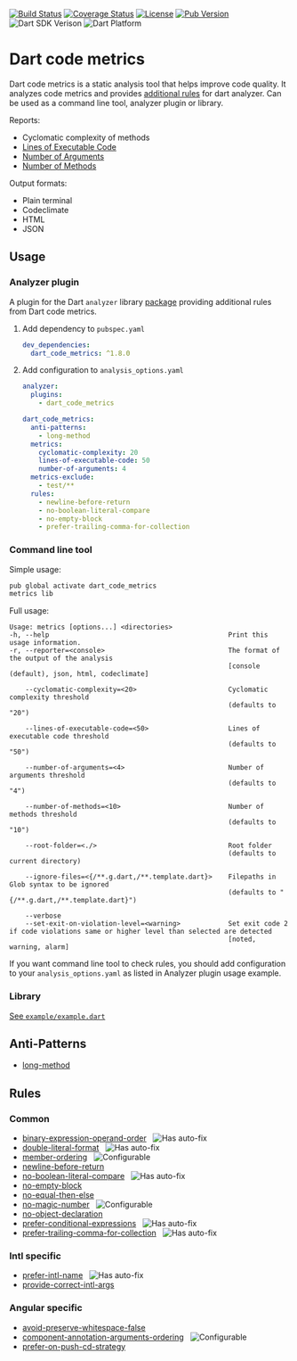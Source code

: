 [![Build Status](https://github.com/wrike/metrics/workflows/build/badge.svg)](https://github.com/wrike/dart-code-metrics/)
[![Coverage Status](https://coveralls.io/repos/github/wrike/dart-code-metrics/badge.svg?branch=master)](https://coveralls.io/github/wrike/dart-code-metrics?branch=master)
[![License](https://badgen.net/pub/license/dart_code_metrics)](https://github.com/wrike/dart-code-metrics/blob/master/LICENSE)
[![Pub Version](https://badgen.net/pub/v/dart_code_metrics)](https://pub.dev/packages/dart_code_metrics/)
![Dart SDK Verison](https://badgen.net/pub/sdk-version/dart_code_metrics)
![Dart Platform](https://badgen.net/pub/dart-platform/dart_code_metrics)

# Dart code metrics

Dart code metrics is a static analysis tool that helps improve code quality. It analyzes code metrics and provides [additional rules](https://github.com/wrike/dart-code-metrics#rules) for dart analyzer.
Can be used as a command line tool, analyzer plugin or library.

Reports:

- Cyclomatic complexity of methods
- [Lines of Executable Code](https://github.com/wrike/dart-code-metrics/blob/master/doc/metrics/lines-of-executable-code.md)
- [Number of Arguments](https://github.com/wrike/dart-code-metrics/blob/master/doc/metrics.md#number-of-arguments)
- [Number of Methods](https://github.com/wrike/dart-code-metrics/blob/master/doc/metrics.md#number-of-methods)

Output formats:

- Plain terminal
- Codeclimate
- HTML
- JSON

## Usage

### Analyzer plugin

A plugin for the Dart `analyzer` library [package](https://pub.dev/packages/dart_code_metrics) providing additional rules from Dart code metrics.

1. Add dependency to `pubspec.yaml`
    ```yaml
    dev_dependencies:
      dart_code_metrics: ^1.8.0
    ```

2. Add configuration to `analysis_options.yaml`
    ```yaml
    analyzer:
      plugins:
        - dart_code_metrics
    
    dart_code_metrics:
      anti-patterns:
        - long-method
      metrics:
        cyclomatic-complexity: 20
        lines-of-executable-code: 50
        number-of-arguments: 4
      metrics-exclude:
        - test/**
      rules:
        - newline-before-return
        - no-boolean-literal-compare
        - no-empty-block
        - prefer-trailing-comma-for-collection

### Command line tool

Simple usage:
```bash
pub global activate dart_code_metrics
metrics lib
```

Full usage:
```
Usage: metrics [options...] <directories>
-h, --help                                             Print this usage information.
-r, --reporter=<console>                               The format of the output of the analysis
                                                       [console (default), json, html, codeclimate]

    --cyclomatic-complexity=<20>                       Cyclomatic complexity threshold
                                                       (defaults to "20")

    --lines-of-executable-code=<50>                    Lines of executable code threshold
                                                       (defaults to "50")

    --number-of-arguments=<4>                          Number of arguments threshold
                                                       (defaults to "4")

    --number-of-methods=<10>                           Number of methods threshold
                                                       (defaults to "10")

    --root-folder=<./>                                 Root folder
                                                       (defaults to current directory)

    --ignore-files=<{/**.g.dart,/**.template.dart}>    Filepaths in Glob syntax to be ignored
                                                       (defaults to "{/**.g.dart,/**.template.dart}")

    --verbose
    --set-exit-on-violation-level=<warning>            Set exit code 2 if code violations same or higher level than selected are detected
                                                       [noted, warning, alarm]
```

If you want command line tool to check rules, you should add configuration to your `analysis_options.yaml` as listed in Analyzer plugin usage example.

### Library
[See `example/example.dart`](https://github.com/wrike/dart-code-metrics/blob/master/example/example.dart)

## Anti-Patterns

* [long-method](https://github.com/wrike/dart-code-metrics/blob/master/doc/anti-patterns/long-method.md)

## Rules

### Common
* [binary-expression-operand-order](https://github.com/wrike/dart-code-metrics/blob/master/doc/rules/binary_expression_operand_order.md) &nbsp; ![Has auto-fix](https://img.shields.io/badge/-has%20auto--fix-success)
* [double-literal-format](https://github.com/wrike/dart-code-metrics/blob/master/doc/rules/double_literal_format.md) &nbsp; ![Has auto-fix](https://img.shields.io/badge/-has%20auto--fix-success)
* [member-ordering](https://github.com/wrike/dart-code-metrics/blob/master/doc/rules/member_ordering.md) &nbsp; ![Configurable](https://img.shields.io/badge/-configurable-informational)
* [newline-before-return](https://github.com/wrike/dart-code-metrics/blob/master/doc/rules/newline_before_return.md)
* [no-boolean-literal-compare](https://github.com/wrike/dart-code-metrics/blob/master/doc/rules/no_boolean_literal_compare.md) &nbsp; ![Has auto-fix](https://img.shields.io/badge/-has%20auto--fix-success)
* [no-empty-block](https://github.com/wrike/dart-code-metrics/blob/master/doc/rules/no_empty_block.md)
* [no-equal-then-else](https://github.com/wrike/dart-code-metrics/blob/master/doc/rules/no_equal_then_else.md)
* [no-magic-number](https://github.com/wrike/dart-code-metrics/blob/master/doc/rules/no_magic_number.md) &nbsp; ![Configurable](https://img.shields.io/badge/-configurable-informational)
* [no-object-declaration](https://github.com/wrike/dart-code-metrics/blob/master/doc/rules/no_object_declaration.md)
* [prefer-conditional-expressions](https://github.com/wrike/dart-code-metrics/blob/master/doc/rules/prefer_conditional_expressions.md) &nbsp; ![Has auto-fix](https://img.shields.io/badge/-has%20auto--fix-success)
* [prefer-trailing-comma-for-collection](https://github.com/wrike/dart-code-metrics/blob/master/doc/rules/prefer_trailing_comma_for_collection.md) &nbsp; ![Has auto-fix](https://img.shields.io/badge/-has%20auto--fix-success)

### Intl specific
* [prefer-intl-name](https://github.com/wrike/dart-code-metrics/blob/master/doc/rules/prefer_intl_name.md) &nbsp; ![Has auto-fix](https://img.shields.io/badge/-has%20auto--fix-success)
* [provide-correct-intl-args](https://github.com/wrike/dart-code-metrics/blob/master/doc/rules/provide_correct_intl_args.md)

### Angular specific
* [avoid-preserve-whitespace-false](https://github.com/wrike/dart-code-metrics/blob/master/doc/rules/avoid_preserve_whitespace_false.md)
* [component-annotation-arguments-ordering](https://github.com/wrike/dart-code-metrics/blob/master/doc/rules/component_annotation_arguments_ordering.md) &nbsp; ![Configurable](https://img.shields.io/badge/-configurable-informational)
* [prefer-on-push-cd-strategy](https://github.com/wrike/dart-code-metrics/blob/master/doc/rules/prefer_on_push_cd_strategy.md)
